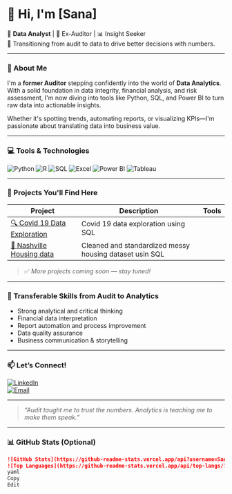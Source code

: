 # 👋 Hi, I'm [Sana]

🎯 **Data Analyst** | 🧾 Ex-Auditor | 📊 Insight Seeker  
🚀 Transitioning from audit to data to drive better decisions with numbers.

---

### 🧠 About Me

I'm a **former Auditor** stepping confidently into the world of **Data Analytics**. With a solid foundation in data integrity, financial analysis, and risk assessment, I'm now diving into tools like Python, SQL, and Power BI to turn raw data into actionable insights.

Whether it's spotting trends, automating reports, or visualizing KPIs—I'm passionate about translating data into business value.

---

### 💻 Tools & Technologies

![Python](https://img.shields.io/badge/Python-3776AB?style=for-the-badge&logo=python&logoColor=white)
![R](https://img.shields.io/badge/R-276DC3?style=for-the-badge&logo=r&logoColor=white)
![SQL](https://img.shields.io/badge/SQL-003B57?style=for-the-badge&logo=sqlite&logoColor=white)
![Excel](https://img.shields.io/badge/Excel-217346?style=for-the-badge&logo=microsoft-excel&logoColor=white)
![Power BI](https://img.shields.io/badge/Power%20BI-F2C811?style=for-the-badge&logo=powerbi&logoColor=black)
![Tableau](https://img.shields.io/badge/Tableau-E97627?style=for-the-badge&logo=tableau&logoColor=white)

---

### 📁 Projects You'll Find Here

| Project | Description | Tools |
|--------|-------------|-------|
| [🔍 Covid 19 Data Exploration](#) | Covid 19 data exploration using SQL
| [🧹 Nashville Housing data](#) | Cleaned and standardized messy housing dataset usin SQL

> ✅ *More projects coming soon — stay tuned!*

---

### 🔁 Transferable Skills from Audit to Analytics

- Strong analytical and critical thinking  
- Financial data interpretation  
- Report automation and process improvement  
- Data quality assurance  
- Business communication & storytelling

---

### 📫 Let’s Connect!

[![LinkedIn](https://img.shields.io/badge/LinkedIn-blue?style=flat&logo=linkedin)](https://www.linkedin.com/in/sana-khan-1590571b5/)  
[![Email](https://img.shields.io/badge/Email-D14836?style=flat&logo=gmail&logoColor=white)](mailto:rabiasana24@gmail.com)

---

> *“Audit taught me to trust the numbers. Analytics is teaching me to make them speak.”*

---

### 📊 GitHub Stats (Optional)

```markdown
![GitHub Stats](https://github-readme-stats.vercel.app/api?username=Sanarabia24&show_icons=true&theme=gradient)
![Top Languages](https://github-readme-stats.vercel.app/api/top-langs/?username=Sanarabia24&layout=compact&theme=gradient)
yaml
Copy
Edit
